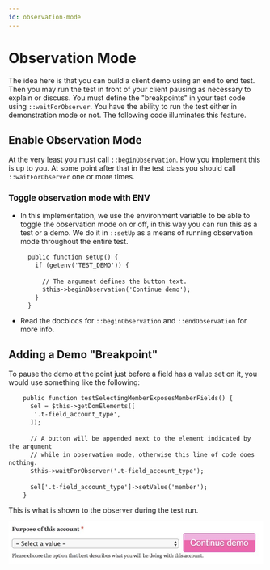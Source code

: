 ```yaml
---
id: observation-mode
---
```

# Observation Mode

The idea here is that you can build a client demo using an end to end test.  Then you may run the test in front of your client pausing as necessary to explain or discuss.  You must define the "breakpoints" in your test code using `::waitForObserver`.  You have the ability to run the test either in demonstration mode or not.  The following code illuminates this feature.

## Enable Observation Mode

At the very least you must call `::beginObservation`.  How you implement this is up to you.  At some point after that in the test class you should call `::waitForObserver` one or more times.

### Toggle observation mode with ENV

* In this implementation, we use the environment variable to be able to toggle the observation mode on or off, in this way you can run this as a test or a demo.  We do it in `::setUp` as a means of running observation mode throughout the entire test.

        public function setUp() {
          if (getenv('TEST_DEMO')) {
          
            // The argument defines the button text.
            $this->beginObservation('Continue demo');
          }
        }

* Read the docblocs for `::beginObservation` and `::endObservation` for more info.

## Adding a Demo "Breakpoint"

To pause the demo at the point just before a field has a value set on it, you would use something like the following:

        public function testSelectingMemberExposesMemberFields() {
          $el = $this->getDomElements([
           '.t-field_account_type',
          ]);
          
          // A button will be appended next to the element indicated by the argument
          // while in observation mode, otherwise this line of code does nothing.
          $this->waitForObserver('.t-field_account_type');
          
          $el['.t-field_account_type']->setValue('member');
        }

This is what is shown to the observer during the test run.

![Observation Mode](images/observation-mode.jpg)
